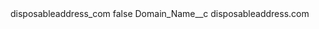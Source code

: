<?xml version="1.0" encoding="UTF-8"?>
<CustomMetadata xmlns="http://soap.sforce.com/2006/04/metadata" xmlns:xsi="http://www.w3.org/2001/XMLSchema-instance" xmlns:xsd="http://www.w3.org/2001/XMLSchema">
    <label>disposableaddress_com</label>
    <protected>false</protected>
    <values>
        <field>Domain_Name__c</field>
        <value xsi:type="xsd:string">disposableaddress.com</value>
    </values>
</CustomMetadata>
